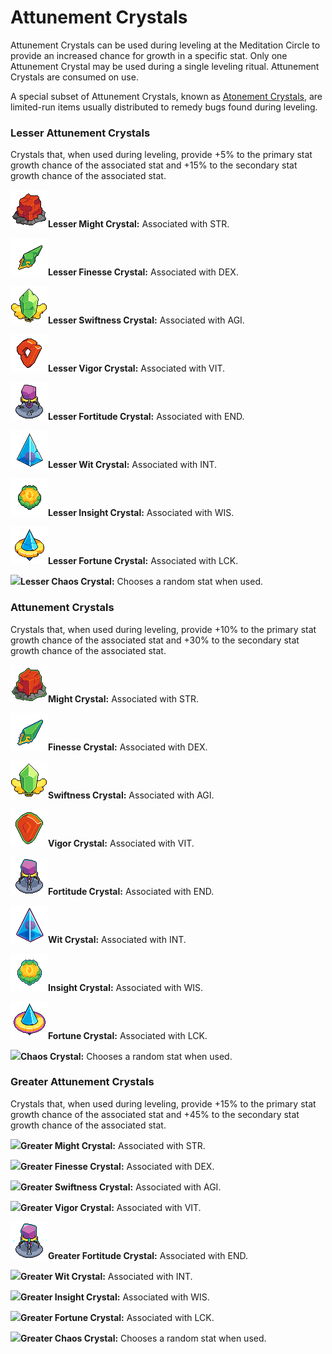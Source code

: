 # Attunement Crystals

Attunement Crystals can be used during leveling at the Meditation Circle to provide an increased chance for growth in a specific stat. Only one Attunement Crystal may be used during a single leveling ritual. Attunement Crystals are consumed on use.

A special subset of Attunement Crystals, known as [Atonement Crystals](atonement-crystals.md), are limited-run items usually distributed to remedy bugs found during leveling.&#x20;

### Lesser Attunement Crystals

Crystals that, when used during leveling, provide +5% to the primary stat growth chance of the associated stat and +15% to the secondary stat growth chance of the associated stat.

![](../../../../.gitbook/assets/might-crystal-lesser.gif)**Lesser Might Crystal:** Associated with STR.&#x20;

![](../../../../.gitbook/assets/finesse-crystal-lesser.gif)**Lesser Finesse Crystal:** Associated with DEX.

![](../../../../.gitbook/assets/swiftness-crystal-lesser.gif)**Lesser Swiftness Crystal:** Associated with AGI.

![](../../../../.gitbook/assets/vigor-crystal-lesser.gif)**Lesser Vigor Crystal:** Associated with VIT.

![](../../../../.gitbook/assets/fortitude-crystal-lesser.gif)**Lesser Fortitude Crystal:** Associated with END.

![](../../../../.gitbook/assets/wit-crystal-lesser.gif)**Lesser Wit Crystal:** Associated with INT.

![](../../../../.gitbook/assets/insight-crystal-lesser.gif)**Lesser Insight Crystal:** Associated with WIS.

![](../../../../.gitbook/assets/fortune-crystal-lesser.gif)**Lesser Fortune Crystal:** Associated with LCK.

![](https://defi-kingdoms.b-cdn.net/art-assets/items/chaos-crystal-lesser.gif)**Lesser Chaos Crystal:** Chooses a random stat when used.

### Attunement Crystals

Crystals that, when used during leveling, provide +10% to the primary stat growth chance of the associated stat and +30% to the secondary stat growth chance of the associated stat.

![](../../../../.gitbook/assets/might-crystal.gif)**Might Crystal:** Associated with STR.&#x20;

![](../../../../.gitbook/assets/finesse-crystal.gif)**Finesse Crystal:** Associated with DEX.

![](../../../../.gitbook/assets/swiftness-crystal.gif)**Swiftness Crystal:** Associated with AGI.

![](../../../../.gitbook/assets/vigor-crystal.gif)**Vigor Crystal:** Associated with VIT.

![](../../../../.gitbook/assets/fortitude-crystal.gif)**Fortitude Crystal:** Associated with END.

![](../../../../.gitbook/assets/wit-crystal.gif)**Wit Crystal:** Associated with INT.

![](../../../../.gitbook/assets/insight-crystal.gif)**Insight Crystal:** Associated with WIS.

![](../../../../.gitbook/assets/fortune-crystal.gif)**Fortune Crystal:** Associated with LCK.

![](https://defi-kingdoms.b-cdn.net/art-assets/items/chaos-crystal.gif)**Chaos Crystal:** Chooses a random stat when used.

### Greater Attunement Crystals

Crystals that, when used during leveling, provide +15% to the primary stat growth chance of the associated stat and +45% to the secondary stat growth chance of the associated stat.

![](../../../../.gitbook/assets/fortitude\_greater\_might\_crystal.gif)**Greater Might Crystal:** Associated with STR.&#x20;

![](../../../../.gitbook/assets/fortitude\_greater\_finesse\_crystal.gif)**Greater Finesse Crystal:** Associated with DEX.

![](../../../../.gitbook/assets/fortitude\_greater\_switness\_crystals.gif)**Greater Swiftness Crystal:** Associated with AGI.

![](../../../../.gitbook/assets/fortitude\_greater\_vigor\_crystal.gif)**Greater Vigor Crystal:** Associated with VIT.

![](../../../../.gitbook/assets/fortitude-crystal-greater.gif)**Greater Fortitude Crystal:** Associated with END.

![](<../../../../.gitbook/assets/fortitude\_greater\_wit\_crystal (1).gif>)**Greater Wit Crystal:** Associated with INT.

![](../../../../.gitbook/assets/fortitude\_greater\_insight\_crystal.gif)**Greater Insight Crystal:** Associated with WIS.

![](<../../../../.gitbook/assets/greater\_fortune\_crystal (1) (1).gif>)**Greater Fortune Crystal:** Associated with LCK.

![](https://defi-kingdoms.b-cdn.net/art-assets/items/chaos-crystal-greater.gif)**Greater Chaos Crystal:** Chooses a random stat when used.
